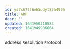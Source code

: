```yaml
---
id: ys7x67tf6w65qdyt82h490h
title: ARP
desc: ''
updated: 1641950210583
created: 1641949906664
---
```



`A`ddress `R`esolution `P`rotocol


